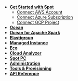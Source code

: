 <!-- Table of Contents -->

- [**Get Started with Spot**](connect-your-cloud-provider/)
  - [Connect AWS Account](connect-your-cloud-provider/aws-account/)
  - [Connect Azure Subscription](connect-your-cloud-provider/azure-account/)
  - [Connect GCP Project](connect-your-cloud-provider/gcp-project/)
- [**Ocean**](ocean/)
- [**Ocean for Apache Spark**](ocean-spark/)
- [**Elastigroup**](elastigroup/)
- [**Managed Instance**](managed-instance/)
- [**Eco**](eco/)
- [**Cloud Analyzer**](cloud-analyzer/)
- [**Spot PC**](spot-pc/)
- [**Administration**](administration/)
- [**Tools & Provisioning**](tools-and-provisioning/)
- <a href="https://docs.spot.io/api" target="_blank"><strong>API Reference <i data-feather="external-link"></i></strong></a>
